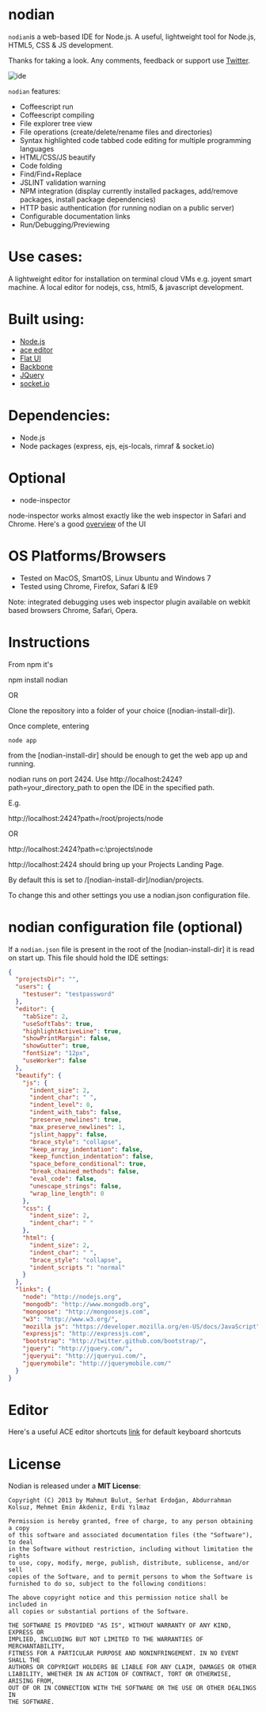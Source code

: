 nodian
====

`nodian`is a web-based IDE for Node.js.
A useful, lightweight tool for Node.js, HTML5, CSS & JS development.

Thanks for taking a look. Any comments, feedback or support use [Twitter](https://twitter.com/node_ide).


![ide](https://raw.github.com/nodian/nodian/master/public/img/logofw.png "IDE")

`nodian` features:

- Coffeescript run
- Coffeescript compiling
- File explorer tree view
- File operations (create/delete/rename files and directories)
- Syntax highlighted code tabbed code editing for multiple programming languages
- HTML/CSS/JS beautify
- Code folding
- Find/Find+Replace
- JSLINT validation warning
- NPM integration (display currently installed packages, add/remove packages, install package dependencies)
- HTTP basic authentication (for running nodian on a public server)
- Configurable documentation links
- Run/Debugging/Previewing


Use cases:
============
A lightweight editor for installation on terminal cloud VMs e.g. joyent smart machine.
A local editor for nodejs, css, html5, & javascript development.

Built using:
============

- [Node.js](http://nodejs.org/)
- [ace editor](http://ace.c9.io/)
- [Flat UI](http://designmodo.github.io/Flat-UI/)
- [Backbone](http://backbonejs.org)
- [JQuery](http://jquery.com)
- [socket.io](http://socket.io/)

Dependencies:
=============
- Node.js
- Node packages (express, ejs, ejs-locals, rimraf & socket.io)

Optional
=========================
- node-inspector

node-inspector works almost exactly like the web inspector in Safari and Chrome. Here's a good [overview](http://code.google.com/chrome/devtools/docs/scripts.html) of the UI

OS Platforms/Browsers
=========================
- Tested on MacOS, SmartOS, Linux Ubuntu and Windows 7
- Tested using Chrome, Firefox, Safari & IE9

Note: integrated debugging uses web inspector plugin available on webkit based browsers Chrome, Safari, Opera.

Instructions
============

From npm it's

npm install nodian

OR

Clone the repository into a folder of your choice ([nodian-install-dir]).

Once complete, entering

    node app

from the [nodian-install-dir] should be enough to get the web app up and running.


nodian runs on port 2424. Use http://localhost:2424?path=your_directory_path to open the IDE in the specified path.

E.g.

http://localhost:2424?path=/root/projects/node

OR

http://localhost:2424?path=c:\projects\node



http://localhost:2424 should bring up your Projects Landing Page.

By default this is set to /[nodian-install-dir]/nodian/projects.

To change this and other settings you use a nodian.json configuration file.


nodian configuration file (optional)
===================================
If a `nodian.json` file is present in the root of the [nodian-install-dir] it is read on start up.
This file should hold the IDE settings:

```json
{
  "projectsDir": "",
  "users": {
    "testuser": "testpassword"
  },
  "editor": {
    "tabSize": 2,
    "useSoftTabs": true,
    "highlightActiveLine": true,
    "showPrintMargin": false,
    "showGutter": true,
    "fontSize": "12px",
    "useWorker": false
  },
  "beautify": {
    "js": {
      "indent_size": 2,
      "indent_char": " ",
      "indent_level": 0,
      "indent_with_tabs": false,
      "preserve_newlines": true,
      "max_preserve_newlines": 1,
      "jslint_happy": false,
      "brace_style": "collapse",
      "keep_array_indentation": false,
      "keep_function_indentation": false,
      "space_before_conditional": true,
      "break_chained_methods": false,
      "eval_code": false,
      "unescape_strings": false,
      "wrap_line_length": 0
    },
    "css": {
      "indent_size": 2,
      "indent_char": " "
    },
    "html": {
      "indent_size": 2,
      "indent_char": " ",
      "brace_style": "collapse",
      "indent_scripts ": "normal"
    }
  },
  "links": {
    "node": "http://nodejs.org",
    "mongodb": "http://www.mongodb.org",
    "mongoose": "http://mongoosejs.com",
    "w3": "http://www.w3.org/",
    "mozilla js": "https://developer.mozilla.org/en-US/docs/JavaScript",
    "expressjs": "http://expressjs.com",
    "bootstrap": "http://twitter.github.com/bootstrap/",
    "jquery": "http://jquery.com/",
    "jqueryui": "http://jqueryui.com/",
    "jquerymobile": "http://jquerymobile.com/"
  }
}
```

Editor
======

Here's a useful ACE editor shortcuts [link](https://github.com/ajaxorg/ace/wiki/Default-Keyboard-Shortcuts) for default keyboard shortcuts 

License
=======

Nodian is released under a **MIT License**:

    Copyright (C) 2013 by Mahmut Bulut, Serhat Erdoğan, Abdurrahman Kolsuz, Mehmet Emin Akdeniz, Erdi Yılmaz
    
    Permission is hereby granted, free of charge, to any person obtaining a copy
    of this software and associated documentation files (the "Software"), to deal
    in the Software without restriction, including without limitation the rights
    to use, copy, modify, merge, publish, distribute, sublicense, and/or sell
    copies of the Software, and to permit persons to whom the Software is
    furnished to do so, subject to the following conditions:

    The above copyright notice and this permission notice shall be included in
    all copies or substantial portions of the Software.
    
    THE SOFTWARE IS PROVIDED "AS IS", WITHOUT WARRANTY OF ANY KIND, EXPRESS OR
    IMPLIED, INCLUDING BUT NOT LIMITED TO THE WARRANTIES OF MERCHANTABILITY,
    FITNESS FOR A PARTICULAR PURPOSE AND NONINFRINGEMENT. IN NO EVENT SHALL THE
    AUTHORS OR COPYRIGHT HOLDERS BE LIABLE FOR ANY CLAIM, DAMAGES OR OTHER
    LIABILITY, WHETHER IN AN ACTION OF CONTRACT, TORT OR OTHERWISE, ARISING FROM,
    OUT OF OR IN CONNECTION WITH THE SOFTWARE OR THE USE OR OTHER DEALINGS IN
    THE SOFTWARE.
